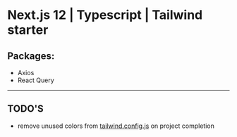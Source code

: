 # Next.js **12** | Typescript | Tailwind starter

## Packages:

- Axios
- React Query

---

## **TODO'S**

- remove unused colors from [tailwind.config.js](tailwind.config.js) on project completion
